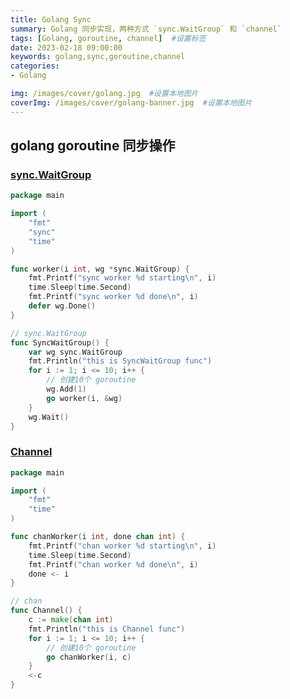 ```yaml
---
title: Golang Sync
summary: Golang 同步实现，两种方式 `sync.WaitGroup` 和 `channel`
tags: [Golang, goroutine, channel]  #设置标签
date: 2023-02-18 09:00:00
keywords: golang,sync,goroutine,channel
categories:
- Golang

img: /images/cover/golang.jpg  #设置本地图片
coverImg: /images/cover/golang-banner.jpg  #设置本地图片
---
```



## golang goroutine 同步操作

### [sync.WaitGroup](https://golang.org/pkg/sync/#WaitGroup)

```go
package main

import (
	"fmt"
	"sync"
	"time"
)

func worker(i int, wg *sync.WaitGroup) {
	fmt.Printf("sync worker %d starting\n", i)
	time.Sleep(time.Second)
	fmt.Printf("sync worker %d done\n", i)
	defer wg.Done()
}

// sync.WaitGroup
func SyncWaitGroup() {
	var wg sync.WaitGroup
	fmt.Println("this is SyncWaitGroup func")
	for i := 1; i <= 10; i++ {
		// 创建10个 goroutine
		wg.Add(1)
		go worker(i, &wg)
	}
	wg.Wait()
}

```

### [Channel](https://blog.golang.org/pipelines)

```go
package main

import (
	"fmt"
	"time"
)

func chanWorker(i int, done chan int) {
	fmt.Printf("chan worker %d starting\n", i)
	time.Sleep(time.Second)
	fmt.Printf("chan worker %d done\n", i)
	done <- i
}

// chan
func Channel() {
	c := make(chan int)
	fmt.Println("this is Channel func")
	for i := 1; i <= 10; i++ {
		// 创建10个 goroutine
		go chanWorker(i, c)
	}
	<-c
}

```
